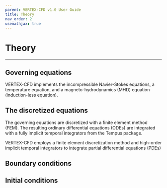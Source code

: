 ```yaml
---
parent: VERTEX-CFD v1.0 User Guide
title: Theory
nav_order: 2
usemathjax: true
---
```


# Theory

---

## Governing equations

VERTEX-CFD implements the incompressible Navier-Stokes equations, a temperature equation, and a magneto-hydrodynamics (MHD) equation (induction-less equation).


## The discretized equations

The governing equations are discretized with a finite element method (FEM). The resulting ordinary differential equations (ODEs) are integrated with a fully implicit temporal integrators from the Tempus package.

VERTEX-CFD employs a finite element discretization method and high-order implicit temporal integrators to integrate partial differential equations (PDEs)

## Boundary conditions

## Initial conditions
